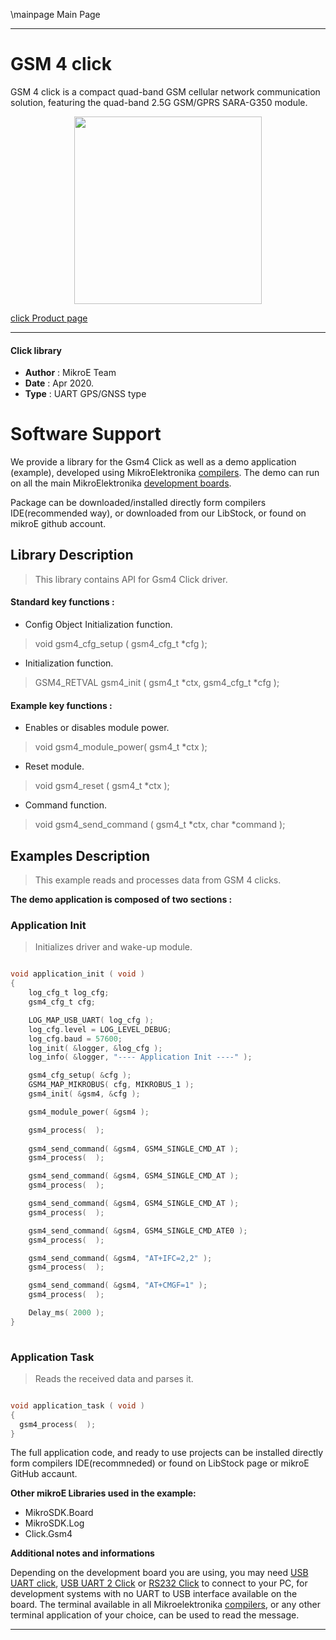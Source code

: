 \mainpage Main Page
 
---
# GSM 4 click

GSM 4 click is a compact quad-band GSM cellular network communication solution, featuring the quad-band 2.5G GSM/GPRS SARA-G350 module.

<p align="center">
  <img src="https://download.mikroe.com/images/click_for_ide/gsm4_click.png" height=300px>
</p>

[click Product page](<https://www.mikroe.com/gsm-4-click>)

---


#### Click library 

- **Author**        : MikroE Team
- **Date**          : Apr 2020.
- **Type**          : UART GPS/GNSS type


# Software Support

We provide a library for the Gsm4 Click 
as well as a demo application (example), developed using MikroElektronika 
[compilers](https://shop.mikroe.com/compilers). 
The demo can run on all the main MikroElektronika [development boards](https://shop.mikroe.com/development-boards).

Package can be downloaded/installed directly form compilers IDE(recommended way), or downloaded from our LibStock, or found on mikroE github account. 

## Library Description

> This library contains API for Gsm4 Click driver.

#### Standard key functions :

- Config Object Initialization function.
> void gsm4_cfg_setup ( gsm4_cfg_t *cfg ); 
 
- Initialization function.
> GSM4_RETVAL gsm4_init ( gsm4_t *ctx, gsm4_cfg_t *cfg );

#### Example key functions :

- Enables or disables module power.
> void gsm4_module_power( gsm4_t *ctx );
 
- Reset module.
> void gsm4_reset ( gsm4_t *ctx );

- Command function.
> void gsm4_send_command ( gsm4_t *ctx, char *command );

## Examples Description
 
> This example reads and processes data from GSM 4 clicks. 

**The demo application is composed of two sections :**

### Application Init 

> Initializes driver and wake-up module.

```c

void application_init ( void )
{
    log_cfg_t log_cfg;
    gsm4_cfg_t cfg;

    LOG_MAP_USB_UART( log_cfg );
    log_cfg.level = LOG_LEVEL_DEBUG;
    log_cfg.baud = 57600;
    log_init( &logger, &log_cfg );
    log_info( &logger, "---- Application Init ----" );

    gsm4_cfg_setup( &cfg );
    GSM4_MAP_MIKROBUS( cfg, MIKROBUS_1 );
    gsm4_init( &gsm4, &cfg );

    gsm4_module_power( &gsm4 );

    gsm4_process(  );
    
    gsm4_send_command( &gsm4, GSM4_SINGLE_CMD_AT );
    gsm4_process(  );

    gsm4_send_command( &gsm4, GSM4_SINGLE_CMD_AT );
    gsm4_process(  );

    gsm4_send_command( &gsm4, GSM4_SINGLE_CMD_AT );
    gsm4_process(  );

    gsm4_send_command( &gsm4, GSM4_SINGLE_CMD_ATE0 );
    gsm4_process(  );

    gsm4_send_command( &gsm4, "AT+IFC=2,2" );
    gsm4_process(  );

    gsm4_send_command( &gsm4, "AT+CMGF=1" );
    gsm4_process(  );

    Delay_ms( 2000 );
}
  
```

### Application Task

> Reads the received data and parses it. 

```c

void application_task ( void )
{
  gsm4_process(  );
}  

```

The full application code, and ready to use projects can be  installed directly form compilers IDE(recommneded) or found on LibStock page or mikroE GitHub accaunt.

**Other mikroE Libraries used in the example:** 

- MikroSDK.Board
- MikroSDK.Log
- Click.Gsm4

**Additional notes and informations**

Depending on the development board you are using, you may need 
[USB UART click](https://shop.mikroe.com/usb-uart-click), 
[USB UART 2 Click](https://shop.mikroe.com/usb-uart-2-click) or 
[RS232 Click](https://shop.mikroe.com/rs232-click) to connect to your PC, for 
development systems with no UART to USB interface available on the board. The 
terminal available in all Mikroelektronika 
[compilers](https://shop.mikroe.com/compilers), or any other terminal application 
of your choice, can be used to read the message.



---
